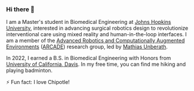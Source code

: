 ### Hi there 👋
I am a Master's student in Biomedical Engineering at [Johns Hopkins University](https://www.bme.jhu.edu/), interested in advancing surgical robotics design to revolutionize interventional care using mixed reality and human-in-the-loop interfaces. I am a member of the [Advanced Robotics and Computationally Augmented Environments](https://arcade.cs.jhu.edu/) ([ARCADE](https://arcade.cs.jhu.edu/)) research group, led by [Mathias Unberath](https://mathiasunberath.github.io). 

In 2022, I earned a B.S. in Biomedical Engineering with Honors from [University of California, Davis](https://bme.ucdavis.edu/). In my free time, you can find me hiking and playing badminton.

⚡ Fun fact: I love Chipotle!
<!--
**HanZhang206/HanZhang206** is a ✨ _special_ ✨ repository because its `README.md` (this file) appears on your GitHub profile.

Here are some ideas to get you started:

- 🔭 I’m currently working on ...
- 🌱 I’m currently learning ...
- 👯 I’m looking to collaborate on ...
- 🤔 I’m looking for help with ...
- 💬 Ask me about ...
- 📫 How to reach me: ...
- 😄 Pronouns: ...
- ⚡ Fun fact: ...
-->
